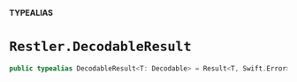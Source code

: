 **TYPEALIAS**

# `Restler.DecodableResult`

```swift
public typealias DecodableResult<T: Decodable> = Result<T, Swift.Error>
```

